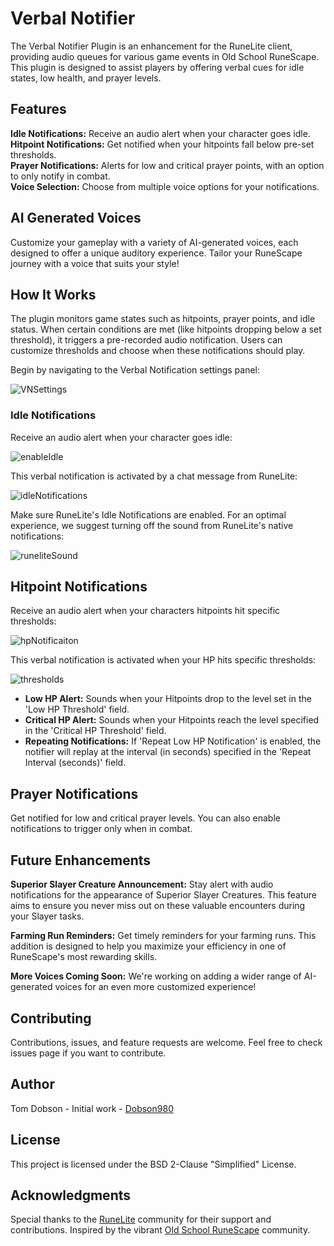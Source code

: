 # Verbal Notifier

The Verbal Notifier Plugin is an enhancement for the RuneLite client, providing audio queues for various game events in Old School RuneScape. This plugin is designed to assist players by offering verbal cues for idle states, low health, and prayer levels.

## Features

**Idle Notifications:** Receive an audio alert when your character goes idle.  
**Hitpoint Notifications:** Get notified when your hitpoints fall below pre-set thresholds.  
**Prayer Notifications:** Alerts for low and critical prayer points, with an option to only notify in combat.  
**Voice Selection:** Choose from multiple voice options for your notifications.  


## AI Generated Voices

Customize your gameplay with a variety of AI-generated voices, each designed to offer a unique auditory experience. Tailor your RuneScape journey with a voice that suits your style!

## How It Works

The plugin monitors game states such as hitpoints, prayer points, and idle status. When certain conditions are met (like hitpoints dropping below a set threshold), it triggers a pre-recorded audio notification. Users can customize thresholds and choose when these notifications should play.

Begin by navigating to the Verbal Notification settings panel:   
  
![VNSettings](https://imgur.com/cYQvT9W.png)

### Idle Notifications

Receive an audio alert when your character goes idle: 

![enableIdle](https://i.imgur.com/m5fkTTw.png)

This verbal notification is activated by a chat message from RuneLite:  
  
![idleNotifications](https://i.imgur.com/DvIomhY.png)  

Make sure RuneLite's Idle Notifications are enabled. For an optimal experience, we suggest turning off the sound from RuneLite's native notifications:  
  
![runeliteSound](https://i.imgur.com/cvQ2RAI.png)

## Hitpoint Notifications

Receive an audio alert when your characters hitpoints hit specific thresholds:

![hpNotificaiton](https://i.imgur.com/6hewDuU.png)

This verbal notification is activated when your HP hits specific thresholds:

![thresholds](https://i.imgur.com/BoqM2QJ.png)

- **Low HP Alert:** Sounds when your Hitpoints drop to the level set in the 'Low HP Threshold' field.
- **Critical HP Alert:** Sounds when your Hitpoints reach the level specified in the 'Critical HP Threshold' field.
- **Repeating Notifications:** If 'Repeat Low HP Notification' is enabled, the notifier will replay at the interval (in seconds) specified in the 'Repeat Interval (seconds)' field.

## Prayer Notifications

Get notified for low and critical prayer levels. You can also enable notifications to trigger only when in combat.

## Future Enhancements

**Superior Slayer Creature Announcement:** Stay alert with audio notifications for the appearance of Superior Slayer Creatures. This feature aims to ensure you never miss out on these valuable encounters during your Slayer tasks.  
  
**Farming Run Reminders:** Get timely reminders for your farming runs. This addition is designed to help you maximize your efficiency in one of RuneScape's most rewarding skills.  

**More Voices Coming Soon:** We're working on adding a wider range of AI-generated voices for an even more customized experience!

## Contributing

Contributions, issues, and feature requests are welcome. Feel free to check issues page if you want to contribute.

## Author

Tom Dobson - Initial work - [Dobson980](https://github.com/dobson980)

## License

This project is licensed under the BSD 2-Clause "Simplified" License.

## Acknowledgments

Special thanks to the [RuneLite](https://github.com/runelite/runelite/tree/master) community for their support and contributions.
Inspired by the vibrant [Old School RuneScape](https://oldschool.runescape.com) community.
